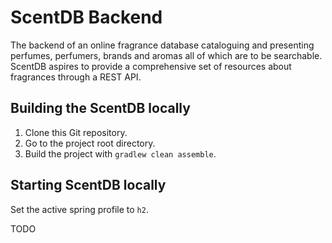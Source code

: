 # ScentDB Backend

The backend of an online fragrance database cataloguing and presenting perfumes, perfumers, brands and aromas all of which are to be searchable.
ScentDB aspires to provide a comprehensive set of resources about fragrances through a REST API.

## Building the ScentDB locally

1. Clone this Git repository.
1. Go to the project root directory.
1. Build the project with `gradlew clean assemble`.

## Starting ScentDB locally

Set the active spring profile to `h2`.

TODO


